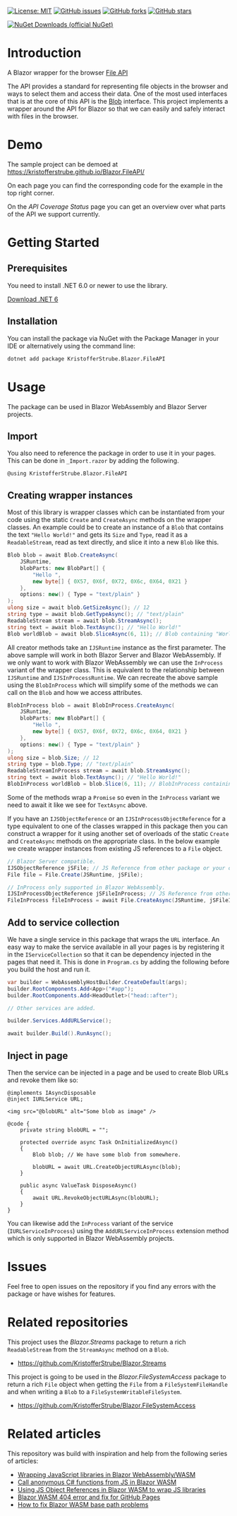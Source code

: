 [![License: MIT](https://img.shields.io/badge/License-MIT-yellow.svg)](/LICENSE.md)
[![GitHub issues](https://img.shields.io/github/issues/KristofferStrube/Blazor.FileAPI)](https://github.com/KristofferStrube/Blazor.FileAPI/issues)
[![GitHub forks](https://img.shields.io/github/forks/KristofferStrube/Blazor.FileAPI)](https://github.com/KristofferStrube/Blazor.FileAPI/network/members)
[![GitHub stars](https://img.shields.io/github/stars/KristofferStrube/Blazor.FileAPI)](https://github.com/KristofferStrube/Blazor.FileAPI/stargazers)

[![NuGet Downloads (official NuGet)](https://img.shields.io/nuget/dt/KristofferStrube.Blazor.FileAPI?label=NuGet%20Downloads)](https://www.nuget.org/packages/KristofferStrube.Blazor.FileAPI/)

# Introduction
A Blazor wrapper for the browser [File API](https://www.w3.org/TR/FileAPI/)

The API provides a standard for representing file objects in the browser and ways to select them and access their data. One of the most used interfaces that is at the core of this API is the [Blob](https://www.w3.org/TR/FileAPI/#dfn-Blob) interface. This project implements a wrapper around the API for Blazor so that we can easily and safely interact with files in the browser.

# Demo
The sample project can be demoed at https://kristofferstrube.github.io/Blazor.FileAPI/

On each page you can find the corresponding code for the example in the top right corner.

On the *API Coverage Status* page you can get an overview over what parts of the API we support currently.

# Getting Started
## Prerequisites
You need to install .NET 6.0 or newer to use the library.

[Download .NET 6](https://dotnet.microsoft.com/download/dotnet/6.0)

## Installation
You can install the package via NuGet with the Package Manager in your IDE or alternatively using the command line:
```bash
dotnet add package KristofferStrube.Blazor.FileAPI
```

# Usage
The package can be used in Blazor WebAssembly and Blazor Server projects.
## Import
You also need to reference the package in order to use it in your pages. This can be done in `_Import.razor` by adding the following.
```razor
@using KristofferStrube.Blazor.FileAPI
```

## Creating wrapper instances
Most of this library is wrapper classes which can be instantiated from your code using the static `Create` and `CreateAsync` methods on the wrapper classes.
An example could be to create an instance of a `Blob` that contains the text `"Hello World!"` and gets its `Size` and `Type`, read it as a `ReadableStream`, read as text directly, and slice it into a new `Blob` like this.
```csharp
Blob blob = await Blob.CreateAsync(
    JSRuntime,
    blobParts: new BlobPart[] {
        "Hello ",
        new byte[] { 0X57, 0X6f, 0X72, 0X6c, 0X64, 0X21 }
    },
    options: new() { Type = "text/plain" }
);
ulong size = await blob.GetSizeAsync(); // 12
string type = await blob.GetTypeAsync(); // "text/plain"
ReadableStream stream = await blob.StreamAsync();
string text = await blob.TextAsync(); // "Hello World!"
Blob worldBlob = await blob.SliceAsync(6, 11); // Blob containing "World"
```
All creator methods take an `IJSRuntime` instance as the first parameter. The above sample will work in both Blazor Server and Blazor WebAssembly. If we only want to work with Blazor WebAssembly we can use the `InProcess` variant of the wrapper class. This is equivalent to the relationship between `IJSRuntime` and `IJSInProcessRuntime`. We can recreate the above sample using the `BlobInProcess` which will simplify some of the methods we can call on the `Blob` and how we access attributes.
```csharp
BlobInProcess blob = await BlobInProcess.CreateAsync(
    JSRuntime,
    blobParts: new BlobPart[] {
        "Hello ",
        new byte[] { 0X57, 0X6f, 0X72, 0X6c, 0X64, 0X21 }
    },
    options: new() { Type = "text/plain" }
);
ulong size = blob.Size; // 12
string type = blob.Type; // "text/plain"
ReadableStreamInProcess stream = await blob.StreamAsync();
string text = await blob.TextAsync(); // "Hello World!"
BlobInProcess worldBlob = blob.Slice(6, 11); // BlobInProcess containing "World"
```
Some of the methods wrap a `Promise` so even in the `InProcess` variant we need to await it like we see for `TextAsync` above.

If you have an `IJSObjectReference` or an `IJSInProcessObjectReference` for a type equivalent to one of the classes wrapped in this package then you can construct a wrapper for it using another set of overloads of the static `Create` and `CreateAsync` methods on the appropriate class. In the below example we create wrapper instances from existing JS references to a `File` object.
```csharp
// Blazor Server compatible.
IJSObjectReference jSFile; // JS Reference from other package or your own JSInterop.
File file = File.Create(JSRuntime, jSFile);

// InProcess only supported in Blazor WebAssembly.
IJSInProcessObjectReference jSFileInProcess; // JS Reference from other package or your own JSInterop.
FileInProcess fileInProcess = await File.CreateAsync(JSRuntime, jSFileInProcess);
```

## Add to service collection
We have a single service in this package that wraps the `URL` interface. An easy way to make the service available in all your pages is by registering it in the `IServiceCollection` so that it can be dependency injected in the pages that need it. This is done in `Program.cs` by adding the following before you build the host and run it.
```csharp
var builder = WebAssemblyHostBuilder.CreateDefault(args);
builder.RootComponents.Add<App>("#app");
builder.RootComponents.Add<HeadOutlet>("head::after");

// Other services are added.

builder.Services.AddURLService();

await builder.Build().RunAsync();
```
## Inject in page
Then the service can be injected in a page and be used to create Blob URLs and revoke them like so:
```razor
@implements IAsyncDisposable
@inject IURLService URL;

<img src="@blobURL" alt="Some blob as image" />

@code {
    private string blobURL = "";

    protected override async Task OnInitializedAsync()
    {
        Blob blob; // We have some blob from somewhere.

        blobURL = await URL.CreateObjectURLAsync(blob);
    }

    public async ValueTask DisposeAsync()
    {
        await URL.RevokeObjectURLAsync(blobURL);
    }
}
```
You can likewise add the `InProcess` variant of the service (`IURLServiceInProcess`) using the `AddURLServiceInProcess` extension method which is only supported in Blazor WebAssembly projects.

# Issues
Feel free to open issues on the repository if you find any errors with the package or have wishes for features.

# Related repositories
This project uses the *Blazor.Streams* package to return a rich `ReadableStream` from the `StreamAsync` method on a `Blob`.
- https://github.com/KristofferStrube/Blazor.Streams

This project is going to be used in the *Blazor.FileSystemAccess* package to return a rich `File` object when getting the `File` from a `FileSystemFileHandle` and when writing a `Blob` to a `FileSystemWritableFileSystem`.
- https://github.com/KristofferStrube/Blazor.FileSystemAccess

# Related articles
This repository was build with inspiration and help from the following series of articles:

- [Wrapping JavaScript libraries in Blazor WebAssembly/WASM](https://blog.elmah.io/wrapping-javascript-libraries-in-blazor-webassembly-wasm/)
- [Call anonymous C# functions from JS in Blazor WASM](https://blog.elmah.io/call-anonymous-c-functions-from-js-in-blazor-wasm/)
- [Using JS Object References in Blazor WASM to wrap JS libraries](https://blog.elmah.io/using-js-object-references-in-blazor-wasm-to-wrap-js-libraries/)
- [Blazor WASM 404 error and fix for GitHub Pages](https://blog.elmah.io/blazor-wasm-404-error-and-fix-for-github-pages/)
- [How to fix Blazor WASM base path problems](https://blog.elmah.io/how-to-fix-blazor-wasm-base-path-problems/)
